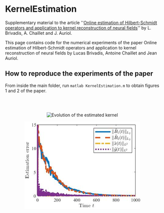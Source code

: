 # KernelEstimation

Supplementary material to the article ''[Online estimation of Hilbert-Schmidt operators and application to kernel reconstruction of neural fields](https://www.google.com/url?q=https%3A%2F%2Fdoi-org.ezproxy.universite-paris-saclay.fr%2F10.1109%2FCDC51059.2022.9992414&sa=D)'' by L. Brivadis, A. Chaillet and J. Auriol.

This page contains code for the numerical experiments of the paper Online estimation of Hilbert-Schmidt operators and application to
kernel reconstruction of neural fields by Lucas Brivadis, Antoine Chaillet and Jean Auriol.

## How to reproduce the experiments of the paper

From inside the main folder, run
	```
	matlab KernelEstimation.m
	```
to obtain figures 1 and 2 of the paper.

<br/><br/>

<p align="center">
	<img src="https://github.com/brivadis/KernelEstimation/blob/No-delays/fig2.gif" title="Evolution of the estimated kernel">
</p>
<figure>

<p align="center">
	<img src="https://github.com/brivadis/KernelEstimation/blob/No-delays/fig1.jpg" title="Convergence of the adaptive observer">
</p>
<figure>

